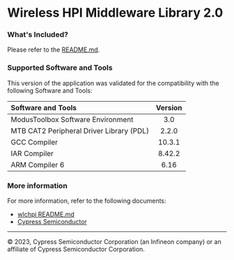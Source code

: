 # Wireless HPI Middleware Library 2.0

### What's Included?
Please refer to the [README.md](./README.md).

### Supported Software and Tools
This version of the application was validated for the compatibility with the following Software and Tools:

| Software and Tools                                      | Version |
| :---                                                    | :----:  |
| ModusToolbox Software Environment                       | 3.0     |
| MTB CAT2 Peripheral Driver Library (PDL)                | 2.2.0   |
| GCC Compiler                                            | 10.3.1   |
| IAR Compiler                                            | 8.42.2  |
| ARM Compiler 6                                          | 6.16    |

### More information
For more information, refer to the following documents:
* [wlchpi README.md](./README.md)
* [Cypress Semiconductor](http://www.cypress.com)
  
---
© 2023, Cypress Semiconductor Corporation (an Infineon company) or an affiliate of Cypress Semiconductor Corporation.
